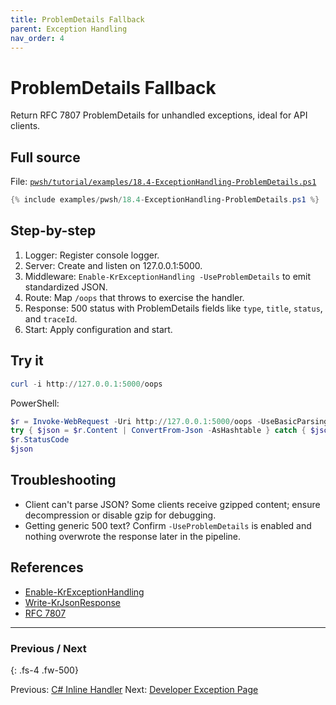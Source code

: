 ```yaml
---
title: ProblemDetails Fallback
parent: Exception Handling
nav_order: 4
---
```


# ProblemDetails Fallback

Return RFC 7807 ProblemDetails for unhandled exceptions, ideal for API clients.

## Full source

File: [`pwsh/tutorial/examples/18.4-ExceptionHandling-ProblemDetails.ps1`][18.4-ExceptionHandling-ProblemDetails.ps1]

```powershell
{% include examples/pwsh/18.4-ExceptionHandling-ProblemDetails.ps1 %}
```

## Step-by-step

1. Logger: Register console logger.
2. Server: Create and listen on 127.0.0.1:5000.
3. Middleware: `Enable-KrExceptionHandling -UseProblemDetails` to emit standardized JSON.
4. Route: Map `/oops` that throws to exercise the handler.
5. Response: 500 status with ProblemDetails fields like `type`, `title`, `status`, and `traceId`.
6. Start: Apply configuration and start.

## Try it

```powershell
curl -i http://127.0.0.1:5000/oops
```

PowerShell:

```powershell
$r = Invoke-WebRequest -Uri http://127.0.0.1:5000/oops -UseBasicParsing -SkipHttpErrorCheck
try { $json = $r.Content | ConvertFrom-Json -AsHashtable } catch { $json = $null }
$r.StatusCode
$json
```

## Troubleshooting

- Client can't parse JSON? Some clients receive gzipped content; ensure decompression or disable gzip for debugging.
- Getting generic 500 text? Confirm `-UseProblemDetails` is enabled and nothing overwrote the response later in the pipeline.

## References

- [Enable-KrExceptionHandling][Enable-KrExceptionHandling]
- [Write-KrJsonResponse][Write-KrJsonResponse]
- [RFC 7807][RFC 7807]

---

### Previous / Next

{: .fs-4 .fw-500}

Previous: [C# Inline Handler](./3.CSharp-Inline.md)
Next: [Developer Exception Page](./5.Developer-Exception-Page.md)

[18.4-ExceptionHandling-ProblemDetails.ps1]: /pwsh/tutorial/examples/18.4-ExceptionHandling-ProblemDetails.ps1
[Enable-KrExceptionHandling]: /pwsh/cmdlets/Enable-KrExceptionHandling
[Write-KrJsonResponse]: /pwsh/cmdlets/Write-KrJsonResponse
[RFC 7807]: https://datatracker.ietf.org/doc/html/rfc7807
